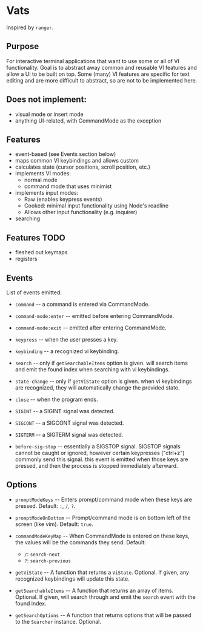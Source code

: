 # Vats
Inspired by `ranger`.

## Purpose
For interactive terminal applications that want to use some or all of VI functionality. Goal is to abstract away common and reusable VI features and allow a UI to be built on top. Some (many) VI features are specific for text editing and are more difficult to abstract, so are not to be implemented here.

## Does not implement:
- visual mode or insert mode
- anything UI-related, with CommandMode as the exception

## Features
- event-based (see Events section below)
- maps common VI keybindings and allows custom
- calculates state (cursor positions, scroll position, etc.)
- implements VI modes:
  - normal mode
  - command mode that uses minimist
- implements input modes:
  - Raw (enables keypress events)
  - Cooked: minimal input functionality using Node's readline
  - Allows other input functionality (e.g. inquirer)
- searching

## Features TODO
- fleshed out keymaps
- registers

## Events
List of events emitted:
- `command` -- a command is entered via CommandMode.

- `command-mode:enter` -- emitted before entering CommandMode.

- `command-mode:exit` -- emitted after entering CommandMode.

- `keypress` -- when the user presses a key.

- `keybinding` -- a recognized vi keybinding.

- `search` -- only if `getSearchableItems` option is given. will search items and emit the found index when searching with vi keybindings.

- `state-change` -- only if `getViState` option is given. when vi keybindings are recognized, they will automatically change the provided state.

- `close` -- when the program ends.

- `SIGINT` -- a SIGINT signal was detected.

- `SIGCONT` -- a SIGCONT signal was detected.

- `SIGTERM` -- a SIGTERM signal was detected.

- `before-sig-stop` -- essentially a SIGSTOP signal. SIGSTOP signals cannot be caught or ignored, however certain keypresses ("ctrl+z") commonly send this signal. this event is emitted when those keys are pressed, and then the process is stopped immediately afterward.


## Options

- `promptModeKeys` -- Enters prompt/command mode when these keys are pressed. Default: `:`, `/`, `?`.

- `promptModeOnBottom` -- Prompt/command mode is on bottom left of the screen (like vim). Default: `true`.

- `commandModeKeyMap` -- When CommandMode is entered on these keys, the values will be the commands they send. Default:
  - `/`: `search-next`
  - `?`: `search-previous`


- `getViState` -- A function that returns a `ViState`. Optional. If given, any recognized keybindings will update this state.

- `getSearchableItems` -- A function that returns an array of items. Optional. If given, will search through and emit the `search` event with the found index.

- `getSearchOptions` -- A function that returns options that will be passed to the `Searcher` instance. Optional.
